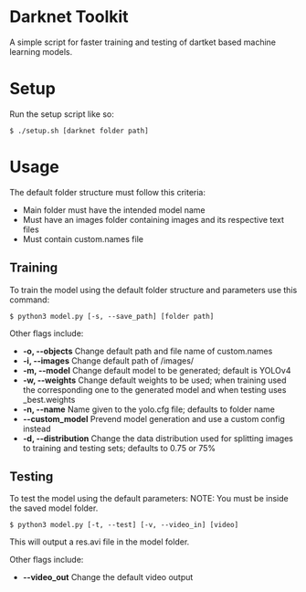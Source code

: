 # Darknet Toolkit
A simple script for faster training and testing of dartket based machine learning models.

# Setup
Run the setup script like so:
```
$ ./setup.sh [darknet folder path]
```

# Usage
The default folder structure must follow this criteria:
* Main folder must have the intended model name
* Must have an images folder containing images and its respective text files
* Must contain custom.names file

## Training
To train the model using the default folder structure and parameters use this command:
```
$ python3 model.py [-s, --save_path] [folder path]
```

Other flags include:
* **-o, --objects** Change default path and file name of custom.names
* **-i, --images** Change default path of /images/
* **-m, --model** Change default model to be generated; default is YOLOv4
* **-w, --weights** Change default weights to be used; when training used the corresponding one to the generated model and when testing uses \_best.weights
* **-n, --name** Name given to the yolo.cfg file; defaults to folder name
* **--custom_model** Prevend model generation and use a custom config instead
* **-d, --distribution** Change the data distribution used for splitting images to training and testing sets; defaults to 0.75 or 75%

## Testing
To test the model using the default parameters:
NOTE: You must be inside the saved model folder.
```
$ python3 model.py [-t, --test] [-v, --video_in] [video]
```
This will output a res.avi file in the model folder.

Other flags include:
* **--video_out** Change the default video output
